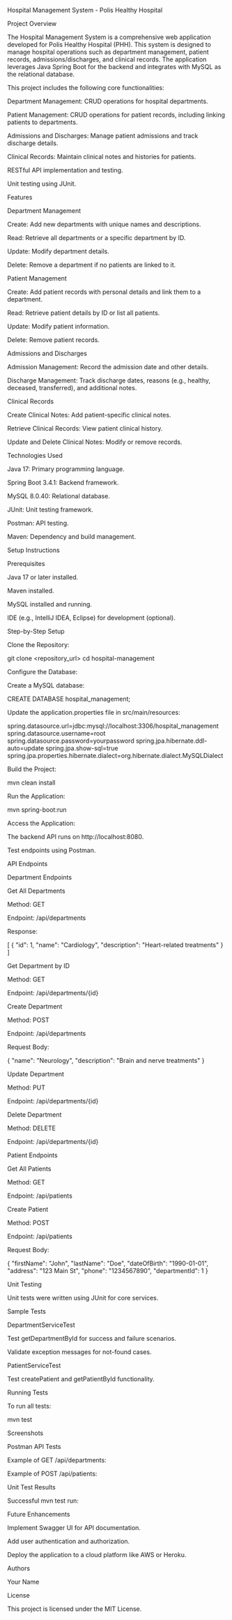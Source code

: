 Hospital Management System - Polis Healthy Hospital

Project Overview

The Hospital Management System is a comprehensive web application developed for Polis Healthy Hospital (PHH). This system is designed to manage hospital operations such as department management, patient records, admissions/discharges, and clinical records. The application leverages Java Spring Boot for the backend and integrates with MySQL as the relational database.

This project includes the following core functionalities:

Department Management: CRUD operations for hospital departments.

Patient Management: CRUD operations for patient records, including linking patients to departments.

Admissions and Discharges: Manage patient admissions and track discharge details.

Clinical Records: Maintain clinical notes and histories for patients.

RESTful API implementation and testing.

Unit testing using JUnit.

Features

Department Management

Create: Add new departments with unique names and descriptions.

Read: Retrieve all departments or a specific department by ID.

Update: Modify department details.

Delete: Remove a department if no patients are linked to it.

Patient Management

Create: Add patient records with personal details and link them to a department.

Read: Retrieve patient details by ID or list all patients.

Update: Modify patient information.

Delete: Remove patient records.

Admissions and Discharges

Admission Management: Record the admission date and other details.

Discharge Management: Track discharge dates, reasons (e.g., healthy, deceased, transferred), and additional notes.

Clinical Records

Create Clinical Notes: Add patient-specific clinical notes.

Retrieve Clinical Records: View patient clinical history.

Update and Delete Clinical Notes: Modify or remove records.

Technologies Used

Java 17: Primary programming language.

Spring Boot 3.4.1: Backend framework.

MySQL 8.0.40: Relational database.

JUnit: Unit testing framework.

Postman: API testing.

Maven: Dependency and build management.

Setup Instructions

Prerequisites

Java 17 or later installed.

Maven installed.

MySQL installed and running.

IDE (e.g., IntelliJ IDEA, Eclipse) for development (optional).

Step-by-Step Setup

Clone the Repository:

git clone <repository_url>
cd hospital-management

Configure the Database:

Create a MySQL database:

CREATE DATABASE hospital_management;

Update the application.properties file in src/main/resources:

spring.datasource.url=jdbc:mysql://localhost:3306/hospital_management
spring.datasource.username=root
spring.datasource.password=yourpassword
spring.jpa.hibernate.ddl-auto=update
spring.jpa.show-sql=true
spring.jpa.properties.hibernate.dialect=org.hibernate.dialect.MySQLDialect

Build the Project:

mvn clean install

Run the Application:

mvn spring-boot:run

Access the Application:

The backend API runs on http://localhost:8080.

Test endpoints using Postman.

API Endpoints

Department Endpoints

Get All Departments

Method: GET

Endpoint: /api/departments

Response:

[
  {
    "id": 1,
    "name": "Cardiology",
    "description": "Heart-related treatments"
  }
]

Get Department by ID

Method: GET

Endpoint: /api/departments/{id}

Create Department

Method: POST

Endpoint: /api/departments

Request Body:

{
  "name": "Neurology",
  "description": "Brain and nerve treatments"
}

Update Department

Method: PUT

Endpoint: /api/departments/{id}

Delete Department

Method: DELETE

Endpoint: /api/departments/{id}

Patient Endpoints

Get All Patients

Method: GET

Endpoint: /api/patients

Create Patient

Method: POST

Endpoint: /api/patients

Request Body:

{
  "firstName": "John",
  "lastName": "Doe",
  "dateOfBirth": "1990-01-01",
  "address": "123 Main St",
  "phone": "1234567890",
  "departmentId": 1
}

Unit Testing

Unit tests were written using JUnit for core services.

Sample Tests

DepartmentServiceTest

Test getDepartmentById for success and failure scenarios.

Validate exception messages for not-found cases.

PatientServiceTest

Test createPatient and getPatientById functionality.

Running Tests

To run all tests:

mvn test

Screenshots

Postman API Tests

Example of GET /api/departments:


Example of POST /api/patients:


Unit Test Results

Successful mvn test run:


Future Enhancements

Implement Swagger UI for API documentation.

Add user authentication and authorization.

Deploy the application to a cloud platform like AWS or Heroku.

Authors

Your Name

License

This project is licensed under the MIT License.
